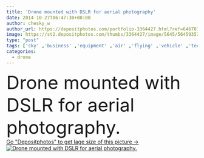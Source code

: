 ```yaml
---
title: 'Drone mounted with DSLR for aerial photography'
date: 2014-10-27T06:47:30+00:00
author: chesky_w
author_url: https://depositphotos.com/portfolio-3364427.html?ref=64678756
image: https://st2.depositphotos.com/thumbs/3364427/image/5645/56459353/api_thumb_450.jpg?forcejpeg=true
type: "post"
tags: ['sky' ,'business' ,'equipment' ,'air' ,'flying' ,'vehicle' ,'technology' ,'photo' ,'easter' ,'wireless' ,'professional' ,'record' ,'camera' ,'remote' ,'security' ,'fly' ,'innovation' ,'control' ,'propeller' ,'video' ,'aircraft' ,'helicopter' ,'surveillance' ,'pro' ,'airplane' ,'aerial' ,'eggs' ,'dslr' ,'Slr' ,'mounted' ,'rotor' ,'rotorcraft' ,'rc' ,'drone' ,'unmanned' ,'gimbal' ,'uav' ,'taking off' ,'hexacopter' ,'multicopter' ,'octocopter' ,'multirotor' ]
categories: 
  - drone
---
```

<div aling="center">
            <font size="60"> Drone mounted with DSLR for aerial photography.</font>   
</div>
<div>
    <a href='https://depositphotos.com/56459353/stock-photo-drone-mounted-with-dslr-for.html?ref=64678756' target=_blank > Go "Depositphotos" to get lage size of this picture ->
        <img href='https://depositphotos.com/56459353/stock-photo-drone-mounted-with-dslr-for.html?ref=64678756' src='https://st2.depositphotos.com/3364427/5645/i/950/depositphotos_56459353-stock-photo-drone-mounted-with-dslr-for.jpg?forcejpeg=true' alt='Drone mounted with DSLR for aerial photography.' >
    </a>
</div>
